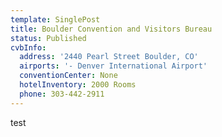 ```yaml
---
template: SinglePost
title: Boulder Convention and Visitors Bureau
status: Published
cvbInfo:
  address: '2440 Pearl Street Boulder, CO'
  airports: '- Denver International Airport'
  conventionCenter: None
  hotelInventory: 2000 Rooms
  phone: 303-442-2911
---
```

test 
